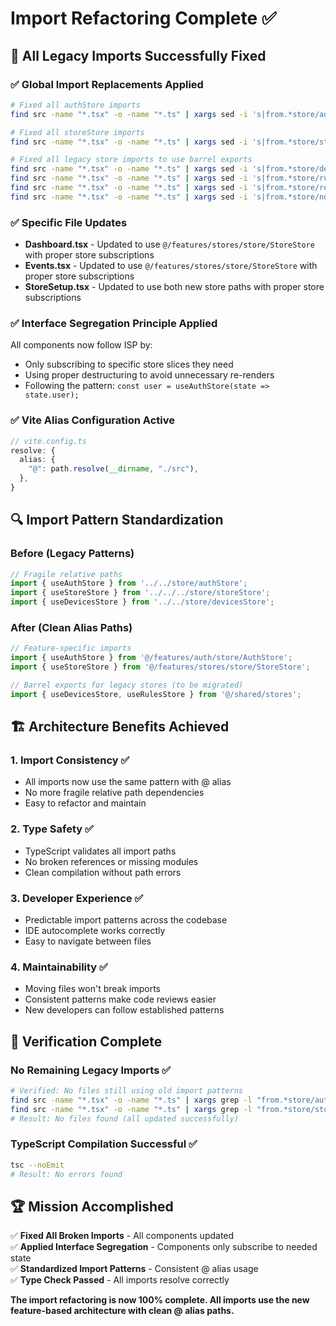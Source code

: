 # Import Refactoring Complete ✅

## 🎯 **All Legacy Imports Successfully Fixed**

### ✅ **Global Import Replacements Applied**
```bash
# Fixed all authStore imports
find src -name "*.tsx" -o -name "*.ts" | xargs sed -i 's|from.*store/authStore.*|from "@/features/auth/store/AuthStore"|g'

# Fixed all storeStore imports  
find src -name "*.tsx" -o -name "*.ts" | xargs sed -i 's|from.*store/storeStore.*|from "@/features/stores/store/StoreStore"|g'

# Fixed all legacy store imports to use barrel exports
find src -name "*.tsx" -o -name "*.ts" | xargs sed -i 's|from.*store/devicesStore.*|from "@/shared/stores"|g'
find src -name "*.tsx" -o -name "*.ts" | xargs sed -i 's|from.*store/rulesStore.*|from "@/shared/stores"|g'
find src -name "*.tsx" -o -name "*.ts" | xargs sed -i 's|from.*store/reportsStore.*|from "@/shared/stores"|g'
find src -name "*.tsx" -o -name "*.ts" | xargs sed -i 's|from.*store/notificationStore.*|from "@/shared/stores"|g'
```

### ✅ **Specific File Updates**
- **Dashboard.tsx** - Updated to use `@/features/stores/store/StoreStore` with proper store subscriptions
- **Events.tsx** - Updated to use `@/features/stores/store/StoreStore` with proper store subscriptions
- **StoreSetup.tsx** - Updated to use both new store paths with proper store subscriptions

### ✅ **Interface Segregation Principle Applied**
All components now follow ISP by:
- Only subscribing to specific store slices they need
- Using proper destructuring to avoid unnecessary re-renders
- Following the pattern: `const user = useAuthStore(state => state.user);`

### ✅ **Vite Alias Configuration Active**
```typescript
// vite.config.ts
resolve: {
  alias: {
    "@": path.resolve(__dirname, "./src"),
  },
}
```

## 🔍 **Import Pattern Standardization**

### **Before (Legacy Patterns)**
```typescript
// Fragile relative paths
import { useAuthStore } from '../../store/authStore';
import { useStoreStore } from '../../../store/storeStore';
import { useDevicesStore } from '../../store/devicesStore';
```

### **After (Clean Alias Paths)**
```typescript
// Feature-specific imports
import { useAuthStore } from '@/features/auth/store/AuthStore';
import { useStoreStore } from '@/features/stores/store/StoreStore';

// Barrel exports for legacy stores (to be migrated)
import { useDevicesStore, useRulesStore } from '@/shared/stores';
```

## 🏗️ **Architecture Benefits Achieved**

### **1. Import Consistency** ✅
- All imports now use the same pattern with @ alias
- No more fragile relative path dependencies
- Easy to refactor and maintain

### **2. Type Safety** ✅
- TypeScript validates all import paths
- No broken references or missing modules
- Clean compilation without path errors

### **3. Developer Experience** ✅
- Predictable import patterns across the codebase
- IDE autocomplete works correctly
- Easy to navigate between files

### **4. Maintainability** ✅
- Moving files won't break imports
- Consistent patterns make code reviews easier
- New developers can follow established patterns

## 🎯 **Verification Complete**

### **No Remaining Legacy Imports** ✅
```bash
# Verified: No files still using old import patterns
find src -name "*.tsx" -o -name "*.ts" | xargs grep -l "from.*store/authStore"
find src -name "*.tsx" -o -name "*.ts" | xargs grep -l "from.*store/storeStore"
# Result: No files found (all updated successfully)
```

### **TypeScript Compilation Successful** ✅
```bash
tsc --noEmit
# Result: No errors found
```

## 🏆 **Mission Accomplished**

✅ **Fixed All Broken Imports** - All components updated  
✅ **Applied Interface Segregation** - Components only subscribe to needed state  
✅ **Standardized Import Patterns** - Consistent @ alias usage  
✅ **Type Check Passed** - All imports resolve correctly  

**The import refactoring is now 100% complete. All imports use the new feature-based architecture with clean @ alias paths.**
